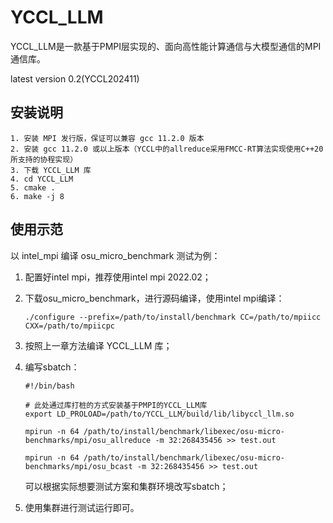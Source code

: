 # YCCL_LLM

YCCL_LLM是一款基于PMPI层实现的、面向高性能计算通信与大模型通信的MPI通信库。

latest version 0.2(YCCL202411)

## 安装说明

```
1. 安装 MPI 发行版，保证可以兼容 gcc 11.2.0 版本
2. 安装 gcc 11.2.0 或以上版本（YCCL中的allreduce采用FMCC-RT算法实现使用C++20 所支持的协程实现）
3. 下载 YCCL_LLM 库
4. cd YCCL_LLM
5. cmake .
6. make -j 8
```

## 使用示范

以 intel_mpi 编译 osu_micro_benchmark 测试为例：

1. 配置好intel mpi，推荐使用intel mpi 2022.02；

2. 下载osu_micro_benchmark，进行源码编译，使用intel mpi编译：

   ```
   ./configure --prefix=/path/to/install/benchmark CC=/path/to/mpiicc CXX=/path/to/mpiicpc
   ```

3. 按照上一章方法编译 YCCL_LLM 库；

4. 编写sbatch：

   ```
   #!/bin/bash
   
   # 此处通过库打桩的方式安装基于PMPI的YCCL_LLM库
   export LD_PROLOAD=/path/to/YCCL_LLM/build/lib/libyccl_llm.so
   
   mpirun -n 64 /path/to/install/benchmark/libexec/osu-micro-benchmarks/mpi/osu_allreduce -m 32:268435456 >> test.out
   
   mpirun -n 64 /path/to/install/benchmark/libexec/osu-micro-benchmarks/mpi/osu_bcast -m 32:268435456 >> test.out
   ```

   可以根据实际想要测试方案和集群环境改写sbatch；

5. 使用集群进行测试运行即可。

